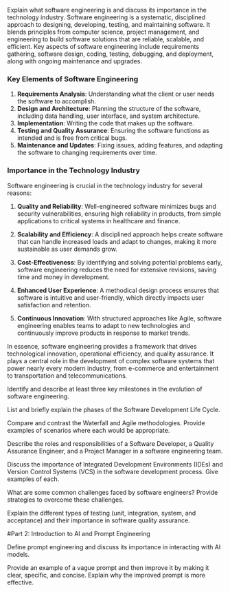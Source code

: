 Explain what software engineering is and discuss its importance in the technology industry. 
Software engineering is a systematic, disciplined approach to designing, developing, testing, and maintaining software. It blends principles from computer science, project management, and engineering to build software solutions that are reliable, scalable, and efficient. Key aspects of software engineering include requirements gathering, software design, coding, testing, debugging, and deployment, along with ongoing maintenance and upgrades.

### Key Elements of Software Engineering
1. **Requirements Analysis**: Understanding what the client or user needs the software to accomplish.
2. **Design and Architecture**: Planning the structure of the software, including data handling, user interface, and system architecture.
3. **Implementation**: Writing the code that makes up the software.
4. **Testing and Quality Assurance**: Ensuring the software functions as intended and is free from critical bugs.
5. **Maintenance and Updates**: Fixing issues, adding features, and adapting the software to changing requirements over time.

### Importance in the Technology Industry

Software engineering is crucial in the technology industry for several reasons:

1. **Quality and Reliability**: Well-engineered software minimizes bugs and security vulnerabilities, ensuring high reliability in products, from simple applications to critical systems in healthcare and finance.
  
2. **Scalability and Efficiency**: A disciplined approach helps create software that can handle increased loads and adapt to changes, making it more sustainable as user demands grow.

3. **Cost-Effectiveness**: By identifying and solving potential problems early, software engineering reduces the need for extensive revisions, saving time and money in development.

4. **Enhanced User Experience**: A methodical design process ensures that software is intuitive and user-friendly, which directly impacts user satisfaction and retention.

5. **Continuous Innovation**: With structured approaches like Agile, software engineering enables teams to adapt to new technologies and continuously improve products in response to market trends.

In essence, software engineering provides a framework that drives technological innovation, operational efficiency, and quality assurance. It plays a central role in the development of complex software systems that power nearly every modern industry, from e-commerce and entertainment to transportation and telecommunications.


Identify and describe at least three key milestones in the evolution of software engineering.  

List and briefly explain the phases of the Software Development Life Cycle.

Compare and contrast the Waterfall and Agile methodologies. Provide examples of scenarios where each would be appropriate.

Describe the roles and responsibilities of a Software Developer, a Quality Assurance Engineer, and a Project Manager in a software engineering team.

Discuss the importance of Integrated Development Environments (IDEs) and Version Control Systems (VCS) in the software development process. Give examples of each.

What are some common challenges faced by software engineers? Provide strategies to overcome these challenges.

Explain the different types of testing (unit, integration, system, and acceptance) and their importance in software quality assurance.

#Part 2: Introduction to AI and Prompt Engineering

Define prompt engineering and discuss its importance in interacting with AI models.

Provide an example of a vague prompt and then improve it by making it clear, specific, and concise. Explain why the improved prompt is more effective.
